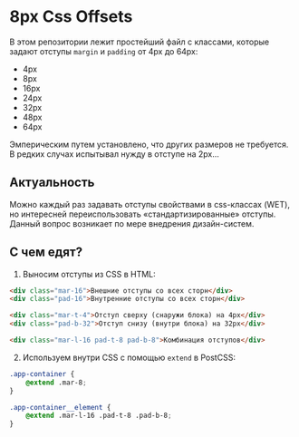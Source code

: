 # 8px Css Offsets

В этом репозитории лежит простейший файл с классами, которые задают отступы `margin` и `padding` от 4px до 64px:

* 4px
* 8px
* 16px
* 24px
* 32px
* 48px
* 64px

Эмперическим путем установлено, что других размеров не требуется.  
В редких случах испытывал нужду в отступе на 2px...


## Актуальность

Можно каждый раз задавать отступы свойствами в css-классах (WET), но интересней переиспользовать «стандартизированные» отступы. Данный вопрос возникает по мере внедрения дизайн-систем.

## С чем едят?

1. Выносим отступы из CSS в HTML:
```html
<div class="mar-16">Внешние отступы со всех сторн</div>
<div class="pad-16">Внутренние отступы со всех сторн</div>

<div class="mar-t-4">Отступ сверху (снаружи блока) на 4px</div>
<div class="pad-b-32">Отступ снизу (внутри блока) на 32px</div>

<div class="mar-l-16 pad-t-8 pad-b-8">Комбинация отступов</div>
```

2. Используем внутри CSS с помощью `extend` в PostCSS:
```css
.app-container {
    @extend .mar-8;
}

.app-container__element {
    @extend .mar-l-16 .pad-t-8 .pad-b-8;
}
```

